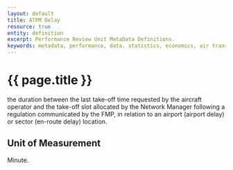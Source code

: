 ```yaml
---
layout: default
title: ATFM Delay
resource: true
entity: definition
excerpt: Performance Review Unit MetaData Definitions.
keywords: metadata, performance, data, statistics, economics, air transport, flights, europe, cost efficiency
---
```

# {{ page.title }}
the duration between the last take-off time requested by the aircraft operator and the take-off slot allocated by the Network Manager following a regulation communicated by the FMP, in relation to an airport (airport delay) or sector (en-route delay) location.

## Unit of Measurement
Minute.